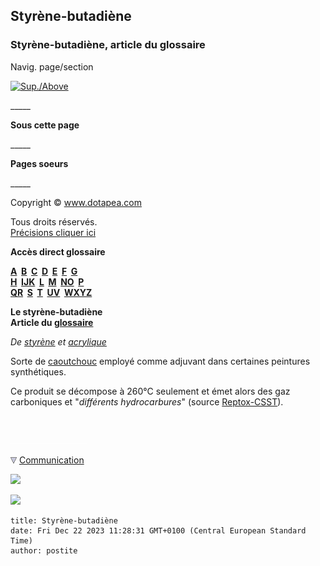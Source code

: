 ## Styrène-butadiène
### Styrène-butadiène, article du glossaire
 Navig. page/section

[![Sup./Above](_derived/up_cmp_themenoir010_up.gif)](s.html)

\_\_\_\_\_

**Sous cette page**

\_\_\_\_\_

**Pages soeurs**

\_\_\_\_\_

Copyright © www.dotapea.com

Tous droits réservés.  
[Précisions cliquer ici](droitscopie.html)

**Accès direct glossaire**

**[A](a.html)  [B](b.html)  [C](c.html)  [D](d.html)  [E](e.html)  [F](f.html)  [G](g.html)  
[H](h.html)  [IJK](ijk.html)  [L](l.html)  [M](m.html)  [NO](no.html)  [P](p.html)  
[QR](qr.html)  [S](s.html)  [T](t.html)  [UV](uv.html)  [WXYZ](wxyz.html)**

**Le styrène-butadiène  
Article du [glossaire](glossaire.html)**

_De [styrène](benzene.html#styrene) et [acrylique](acryliquegloss.html)_

Sorte de [caoutchouc](latex.html) employé comme adjuvant dans certaines peintures synthétiques.

Ce produit se décompose à 260°C seulement et émet alors des gaz carboniques et "_différents hydrocarbures_" (source [Reptox-CSST](liensutiles.html#csst)).



 

 ![](images/transparent122x1.gif)

![](images/flechebas.gif) [Communication](http://www.artrealite.com/annonceurs.htm) 

[![](https://cbonvin.fr/sites/regie.artrealite.com/visuels/campagne1.png)](index-2.html#20131014)

![](https://cbonvin.fr/sites/regie.artrealite.com/visuels/campagne2.png)
```
title: Styrène-butadiène
date: Fri Dec 22 2023 11:28:31 GMT+0100 (Central European Standard Time)
author: postite
```
